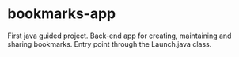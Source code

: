 # bookmarks-app
First java guided project. Back-end app for creating, maintaining and sharing bookmarks. Entry point through the Launch.java class.

